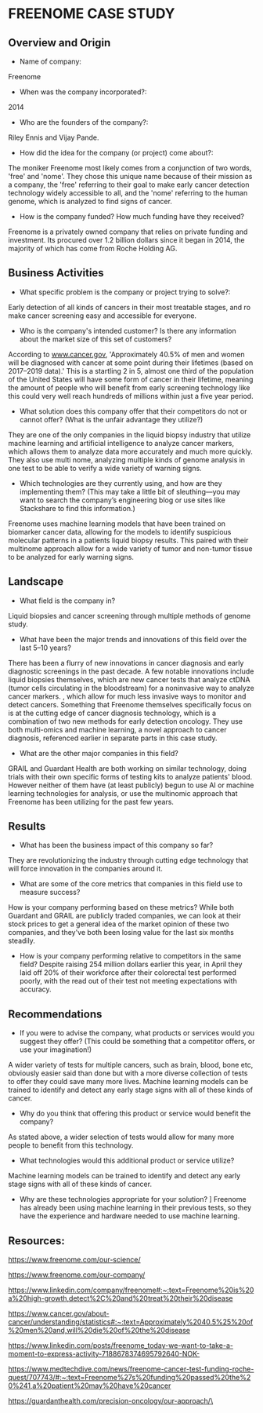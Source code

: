 # FREENOME CASE STUDY


## Overview and Origin

* Name of company:

Freenome

* When was the company incorporated?:

2014

* Who are the founders of the company?:

Riley Ennis and Vijay Pande.

* How did the idea for the company (or project) come about?:

The moniker Freenome most likely comes from a conjunction of two words, 'free' and 'nome'. They chose this unique name because of their mission as a company, the 'free' referring to their goal to make early cancer detection technology widely accessible to all, and the 'nome' referring to the human genome, which is analyzed to find signs of cancer.

* How is the company funded? How much funding have they received? 

Freenome is a privately owned company that relies on private funding and investment. Its procured over 1.2 billion dollars since it began in 2014, the majority of which has come from Roche Holding AG.

## Business Activities

* What specific problem is the company or project trying to solve?:

Early detection of all kinds of cancers in their most treatable stages, and ro make cancer screening easy and accessible for everyone.

* Who is the company's intended customer? Is there any information about the market size of this set of customers? 

According to www.cancer.gov, 'Approximately 40.5% of men and women will be diagnosed with cancer at some point during their lifetimes (based on 2017–2019 data).' This is a startling 2 in 5, almost one third of the population of the United States will have some form of cancer in their lifetime, meaning the amount of people who will benefit from early screening technology like this could very well reach hundreds of millions within just a five year period.

* What solution does this company offer that their competitors do not or cannot offer? (What is the unfair advantage they utilize?)

They are one of the only companies in the liquid biopsy industry that utilize machine learning and artificial intelligence to analyze cancer markers, which allows them to analyze data more accurately and much more quickly. They also use multi nome, analyzing multiple kinds of genome analysis in one test to be able to verify a wide variety of warning signs.

* Which technologies are they currently using, and how are they implementing them? (This may take a little bit of sleuthing&mdash;you may want to search the company’s engineering blog or use sites like Stackshare to find this information.)

Freenome uses machine learning models that have been trained on biomarker cancer data, allowing for the models to identify suspicious molecular patterns in a patients liquid biopsy results. This paired with their multinome approach allow for a wide variety of tumor and non-tumor tissue to be analyzed for early warning signs. 

## Landscape

* What field is the company in? 

Liquid biopsies and cancer screening through multiple methods of genome study.

* What have been the major trends and innovations of this field over the last 5&ndash;10 years?

There has been a flurry of new innovations in cancer diagnosis and early diagnostic screenings in the past decade. A few notable innovations include liquid biopsies themselves, which are new cancer tests that analyze ctDNA (tumor cells circulating in the bloodstream) for a noninvasive way to analyze cancer markers. , which allow for much less invasive ways to monitor and detect cancers. Something that Freenome themselves specifically focus on is at the cutting edge of cancer diagnosis technology, which is a combination of two new methods for early detection oncology. They use both multi-omics and machine learning, a novel approach to cancer diagnosis, referenced earlier in separate parts in this case study.

* What are the other major companies in this field?

GRAIL and Guardant Health are both working on similar technology, doing trials with their own specific forms of testing kits to analyze patients' blood. However neither of them have (at least publicly) begun to use AI or machine learning technologies for analysis, or use the multinomic approach that Freenome has been utilizing for the past few years.

## Results

* What has been the business impact of this company so far?

They are revolutionizing the industry through cutting edge technology that will force innovation in the companies around it.

* What are some of the core metrics that companies in this field use to measure success? 

How is your company performing based on these metrics?
While both Guardant and GRAIL are publicly traded companies, we can look at their stock prices to get a general idea of the market opinion of these two companies, and they've both been losing value for the last six months steadily.

* How is your company performing relative to competitors in the same field? 
Despite raising 254 million dollars earlier this year, in April they laid off 20% of their workforce after their colorectal test performed poorly, with the read out of their test not meeting expectations with accuracy. 

## Recommendations

* If you were to advise the company, what products or services would you suggest they offer? (This could be something that a competitor offers, or use your imagination!)

A wider variety of tests for multiple cancers, such as brain, blood, bone etc, obviously easier said than done but with a more diverse collection of tests to offer they could save many more lives. Machine learning models can be trained to identify and detect any early stage signs with all of these kinds of cancer.

* Why do you think that offering this product or service would benefit the company?

As stated above, a wider selection of tests would allow for many more people to benefit from this technology.

* What technologies would this additional product or service utilize?

Machine learning models can be trained to identify and detect any early stage signs with all of these kinds of cancer.

* Why are these technologies appropriate for your solution?
]
Freenome has already been using machine learning in their previous tests, so they have the experience and hardware needed to use machine learning.


## Resources:

https://www.freenome.com/our-science/

https://www.freenome.com/our-company/

https://www.linkedin.com/company/freenome#:~:text=Freenome%20is%20a%20high-growth,detect%2C%20and%20treat%20their%20disease

https://www.cancer.gov/about-cancer/understanding/statistics#:~:text=Approximately%2040.5%25%20of%20men%20and,will%20die%20of%20the%20disease

https://www.linkedin.com/posts/freenome_today-we-want-to-take-a-moment-to-express-activity-7188678374695792640-NOK-

https://www.medtechdive.com/news/freenome-cancer-test-funding-roche-quest/707743/#:~:text=Freenome%27s%20funding%20passed%20the%20%241,a%20patient%20may%20have%20cancer

https://guardanthealth.com/precision-oncology/our-approach/\

